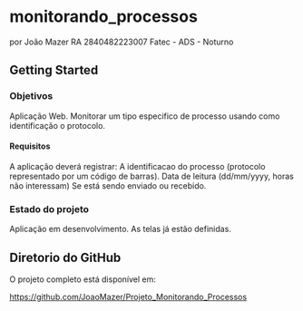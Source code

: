 # monitorando_processos

por João Mazer RA 2840482223007
Fatec - ADS - Noturno

## Getting Started

### Objetivos
Aplicação Web.
Monitorar um tipo especifico de processo usando como identificação o protocolo.
#### Requisitos
A aplicação deverá registrar:
A identificacao do processo (protocolo representado por um código de barras).
Data de leitura (dd/mm/yyyy, horas não interessam)
Se está sendo enviado ou recebido.

### Estado do projeto
Aplicação em desenvolvimento.
As telas já estão definidas.

## Diretorio do GitHub
O projeto completo está disponível em:

https://github.com/JoaoMazer/Projeto_Monitorando_Processos
